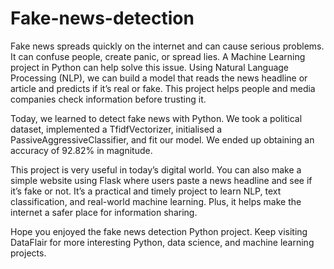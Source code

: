 # Fake-news-detection
Fake news spreads quickly on the internet and can cause serious problems. It can confuse people, create panic, or spread lies. A Machine Learning project in Python can help solve this issue. Using Natural Language Processing (NLP), we can build a model that reads the news headline or article and predicts if it’s real or fake. This project helps people and media companies check information before trusting it.

Today, we learned to detect fake news with Python. We took a political dataset, implemented a TfidfVectorizer, initialised a PassiveAggressiveClassifier, and fit our model. We ended up obtaining an accuracy of 92.82% in magnitude.

This project is very useful in today’s digital world. You can also make a simple website using Flask where users paste a news headline and see if it’s fake or not. It’s a practical and timely project to learn NLP, text classification, and real-world machine learning. Plus, it helps make the internet a safer place for information sharing.

Hope you enjoyed the fake news detection Python project. Keep visiting DataFlair for more interesting Python, data science, and machine learning projects.
